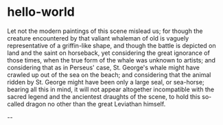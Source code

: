 # hello-world

Let not the modern paintings of this scene mislead us; for though the creature encountered by that valiant whaleman of old is vaguely representative of a griffin-like shape, and though the battle is depicted on land and the saint on horseback, yet considering the great ignorance of those times, when the true form of the whale was unknown to artists; and considering that as in Perseus' case, St. George's whale might have crawled up out of the sea on the beach; and considering that the animal ridden by St. George might have been only a large seal, or sea-horse; bearing all this in mind, it will not appear altogether incompatible with the sacred legend and the ancientest draughts of the scene, to hold this so-called dragon no other than the great Leviathan himself.

-- 

